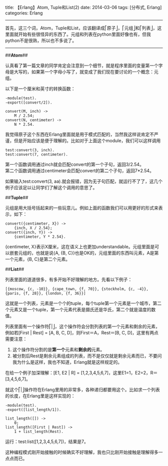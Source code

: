title: 【Erlang】Atom, Tuple和List(2)
date: 2014-03-06
tags: [分布式, Erlang]
categories: Erlang

---

首先，这三个词，Atom，Tuple和List，应该翻译成⎡原子⎦，⎡元组⎦和⎡列表⎦，这里面就开始有些很怪异的东西了。元组和列表在python里面好像也有，但我python不是很熟，所以也不多说了。

-----

##**Atom**##

认真看了第一篇文章的同学肯定会注意到一个细节，就是程序里面的变量第一个字母是大写的，如果第一个字母小写了，就变成了我们现在要讨论的一个概念：元组。

以下是一个厘米和英寸的转换函数：

```
-module(test).
-export([convert/2]).

convert(M, inch) ->
    M / 2.54;
convert(N, centimeter) ->
    N * 2.54.
```
我觉得原子这个东西在Erlang里面就是用于模式匹配的，当然我这样说肯定不严谨，但是开始应该是便于理解的。比如对于上面这个module，我们可以这样调用
	
	test:convert(3, inch).
	test:convert(7, centimeter).
	
第一个函数调用通过inch就会匹配convert的第一个子句，返回3/2.54。  
第二个函数调用通过centimeter会匹配convert的第二个子句，返回7*2.54。

如果输入test:convert(3, aa).就会报错，因为无子句匹配，就运行不了了，这几个例子应该足以让同学们了解这个调用的意思了。

<!--more-->

##**Tuple**##

元组是用大括号括起来的一些玩意儿。例如上面的函数我们可以用更好的形式来表示，如下：

```
convert({centimeter, X}) ->
    {inch, X / 2.54};
convert({inch, Y}) ->
    {centimeter, Y * 2.54}.
```

{centimeter, X}表示X厘米，这在语义上也更加understandable。元组里面是可以嵌套元组的，也就是说{A, {B, C}}也是OK的，元组里面的东西叫元素，A是第一个元素，{B, C}是第二个元素。

##**List**##

列表里面的道道很多，有多开始不好理解的地方。先看以下例子：

	[{moscow, {c, -10}}, {cape_town, {f, 70}}, {stockholm, {c, -4}}, {paris, {f, 28}}, {london, {f, 36}}]
	
这就是一个列表，元素是一个个的tuple，每个tuple第一个元素是一个城市，第二个元素又是一个tuple，第一个元素代表是摄氏还是华氏，第二个就是温度的数值。

列表里面有一个操作符⎡|⎦，这个操作符会分割列表的第一个元素和剩余的元素，例如若[First | Rest] = [A, B, C, D]，则First＝A，Rest＝[B, C, D]，这里有两点需要注意：

1. 这个操作符分割的是**第一个**元素和**剩余的**元素。
2. 被分割后Rest是剩余元素组成的列表，而不是仅仅就是剩余元素而已，不要问我为什么是这样，我也不知道，Erlang就是这样规定的。 

在给一个例子加深理解：[E1, E2 | R] = [1,2,3,4,5,6,7]，这里E1=1，E2=2，R＝[3,4,5,6,7]。

就这个⎡|⎦操作符在Erlang里用的非常多，各种递归都要用这个。比如求一个列表的长度，在Erlang里是这样实现的：

```
-module(test).
-export([list_length/1]).

list_length([]) ->
    0;    
list_length([First | Rest]) ->
    1 + list_length(Rest).
```
运行：test:list([1,2,3,4,5,6,7])，结果是7。

这种编程模式刚开始接触的时候确实不好理解，我也只比刚开始接触是理解得多一点点而已。





